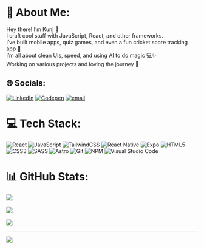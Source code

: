 # 💫 About Me:
Hey there! I’m Kunj 👋  <br>I craft cool stuff with JavaScript, React, and other frameworks.  <br>I’ve built mobile apps, quiz games, and even a fun cricket score tracking app 🏏  <br>I’m all about clean UIs, speed, and using AI to do magic 💻✨  <br>Working on various projects and loving the journey 🚀

## 🌐 Socials:
[![LinkedIn](https://img.shields.io/badge/LinkedIn-%230077B5.svg?logo=linkedin&logoColor=white)](https://linkedin.com/in/kunjladumor)
[![Codepen](https://img.shields.io/badge/Codepen-000000?logo=codepen&logoColor=white)](https://codepen.io/kunjladumor)
[![email](https://img.shields.io/badge/Email-D14836?logo=gmail&logoColor=white)](mailto:ladumorkunj1601@gmail.com)

# 💻 Tech Stack:
![React](https://img.shields.io/badge/react-%2320232a.svg?style=flat&logo=react&logoColor=%2361DAFB)
![JavaScript](https://img.shields.io/badge/javascript-%23323330.svg?style=flat&logo=javascript&logoColor=%23F7DF1E)
![TailwindCSS](https://img.shields.io/badge/tailwindcss-%2338B2AC.svg?style=flat&logo=tailwind-css&logoColor=white)
![React Native](https://img.shields.io/badge/react--native-%2320232a.svg?style=flat&logo=react&logoColor=%2361DAFB)
![Expo](https://img.shields.io/badge/expo-000000?style=flat&logo=expo&logoColor=white)
![HTML5](https://img.shields.io/badge/html5-%23E34F26.svg?style=flat&logo=html5&logoColor=white)
![CSS3](https://img.shields.io/badge/css3-%231572B6.svg?style=flat&logo=css3&logoColor=white)
![SASS](https://img.shields.io/badge/SASS-hotpink.svg?style=flat&logo=SASS&logoColor=white)
![Astro](https://img.shields.io/badge/astro-000000?style=flat&logo=astro&logoColor=white)
![Git](https://img.shields.io/badge/git-%23F05033.svg?style=flat&logo=git&logoColor=white)
![NPM](https://img.shields.io/badge/NPM-%23000000.svg?style=flat&logo=npm&logoColor=white)
![Visual Studio Code](https://img.shields.io/badge/VS%20Code-%23007ACC.svg?style=flat&logo=visual-studio-code&logoColor=white)

# 📊 GitHub Stats:
![](https://github-readme-stats.vercel.app/api?username=kunjladumor&theme=dark&hide_border=false&include_all_commits=true&count_private=true)<br/><br/>
![](https://nirzak-streak-stats.vercel.app/?user=kunjladumor&theme=dark&hide_border=false)<br/><br/>
![](https://github-readme-stats.vercel.app/api/top-langs/?username=kunjladumor&theme=dark&hide_border=false&include_all_commits=true&count_private=true&layout=compact)

---
[![](https://visitcount.itsvg.in/api?id=kunjladumor&icon=0&color=0)](https://visitcount.itsvg.in)

<!-- Proudly created with GPRM ( https://gprm.itsvg.in ) -->
